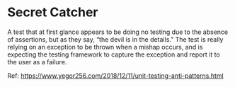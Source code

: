 # Secret Catcher

A test that at first glance appears to be doing no testing due to the absence of assertions, but as they say, “the devil is in the details.” The test is really relying on an exception to be thrown when a mishap occurs, and is expecting the testing framework to capture the exception and report it to the user as a failure.

Ref: https://www.yegor256.com/2018/12/11/unit-testing-anti-patterns.html
